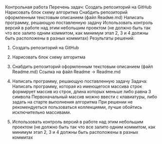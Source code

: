 Контрольная работа
Перечень задач:
Создать репозиторий на GitHub
Нарисовать блок схему алгоритма
Снабдить репозиторий оформленным текстовым описанием (файл Readмe.md)
Написать программу, решающую поставленную задачу
Использовать контроль версий в работе над этим небольшим проектом (не должно быть так что все залито одним коммитом, как минимум этап 2, 3 и 4 должны быть расположены в разных коммитах)
Результаты решений:
1. Создать репозиторий на GitHub

2. Нарисовать блок схему алгоритма

3. Снабдить репозиторий оформленным текстовым описанием (файл Readme.md)
Ссылка на файл Readme -> Readme.md

4. Написать программу, решающую поставленную задачу
Задача: Написать программу, которая из имеющегося массива строк формирует массив из строк, длина которых меньше либо равна 3 символа
Первоначальный массив можно ввести с клавиатуры, либо задать на старте выполнения алгоритма
При решении не рекомендуеться пользоваться коллекциями, лучше обойтись исключительно массивами.


5. Использовать контроль версий в работе над этим небольшим проектом (не должно быть так что все залито одним коммитом, как минимум этап 2, 3 и 4 должны быть расположены в разных коммитах